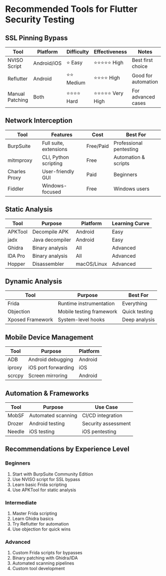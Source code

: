 # Recommended Tools for Flutter Security Testing

## SSL Pinning Bypass

| Tool | Platform | Difficulty | Effectiveness | Notes |
|------|----------|------------|---------------|-------|
| NVISO Script | Android/iOS | ⭐ Easy | ⭐⭐⭐⭐⭐ High | Best first choice |
| Reflutter | Android | ⭐⭐ Medium | ⭐⭐⭐⭐ High | Good for automation |
| Manual Patching | Both | ⭐⭐⭐⭐ Hard | ⭐⭐⭐⭐⭐ Very High | For advanced cases |

## Network Interception

| Tool | Features | Cost | Best For |
|------|----------|------|----------|
| BurpSuite | Full suite, extensions | Free/Paid | Professional pentesting |
| mitmproxy | CLI, Python scripting | Free | Automation & scripts |
| Charles Proxy | User-friendly GUI | Paid | Beginners |
| Fiddler | Windows-focused | Free | Windows users |

## Static Analysis

| Tool | Purpose | Platform | Learning Curve |
|------|---------|----------|----------------|
| APKTool | Decompile APK | Android | Easy |
| jadx | Java decompiler | Android | Easy |
| Ghidra | Binary analysis | All | Advanced |
| IDA Pro | Binary analysis | All | Advanced |
| Hopper | Disassembler | macOS/Linux | Advanced |

## Dynamic Analysis

| Tool | Purpose | Best For |
|------|---------|----------|
| Frida | Runtime instrumentation | Everything |
| Objection | Mobile testing framework | Quick testing |
| Xposed Framework | System-level hooks | Deep analysis |

## Mobile Device Management

| Tool | Purpose | Platform |
|------|---------|----------|
| ADB | Android debugging | Android |
| iproxy | iOS port forwarding | iOS |
| scrcpy | Screen mirroring | Android |

## Automation & Frameworks

| Tool | Purpose | Use Case |
|------|---------|----------|
| MobSF | Automated scanning | CI/CD integration |
| Drozer | Android testing | Security assessment |
| Needle | iOS testing | iOS pentesting |

## Recommendations by Experience Level

### Beginners
1. Start with BurpSuite Community Edition
2. Use NVISO script for SSL bypass
3. Learn basic Frida scripting
4. Use APKTool for static analysis

### Intermediate
1. Master Frida scripting
2. Learn Ghidra basics
3. Try Reflutter for automation
4. Use objection for quick wins

### Advanced
1. Custom Frida scripts for bypasses
2. Binary patching with Ghidra/IDA
3. Automated scanning pipelines
4. Custom tool development